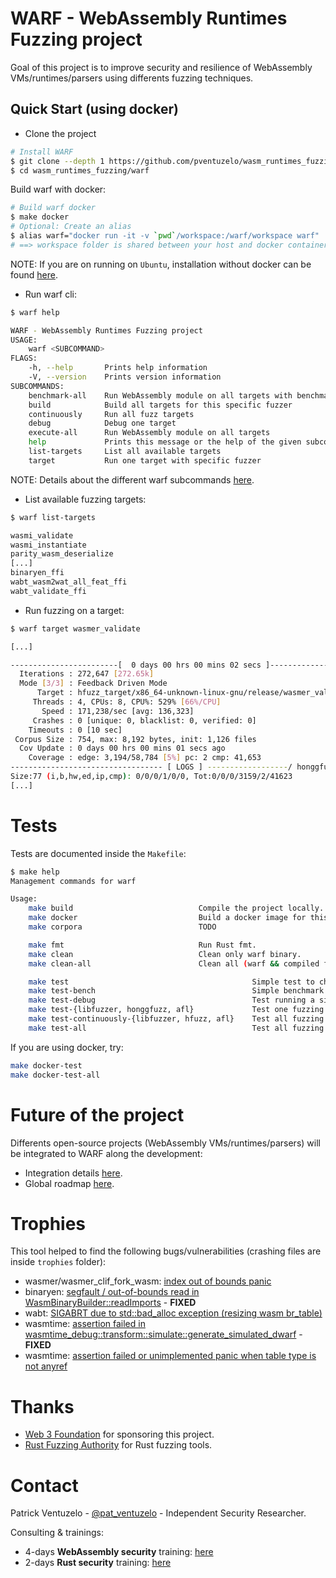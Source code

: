 # WARF - WebAssembly Runtimes Fuzzing project

Goal of this project is to improve security and resilience of WebAssembly VMs/runtimes/parsers using differents fuzzing techniques.

## Quick Start (using docker)

- Clone the project
``` sh
# Install WARF
$ git clone --depth 1 https://github.com/pventuzelo/wasm_runtimes_fuzzing
$ cd wasm_runtimes_fuzzing/warf
```

Build warf with docker:
``` sh
# Build warf docker
$ make docker
# Optional: Create an alias
$ alias warf="docker run -it -v `pwd`/workspace:/warf/workspace warf"
# ==> workspace folder is shared between your host and docker container.
```
NOTE: If you are on running on `Ubuntu`, installation without docker can be found [here](../docs/INSTALL.md).


- Run warf cli:
``` sh
$ warf help

WARF - WebAssembly Runtimes Fuzzing project
USAGE:
    warf <SUBCOMMAND>
FLAGS:
    -h, --help       Prints help information
    -V, --version    Prints version information
SUBCOMMANDS:
    benchmark-all    Run WebAssembly module on all targets with benchmark
    build            Build all targets for this specific fuzzer
    continuously     Run all fuzz targets
    debug            Debug one target
    execute-all      Run WebAssembly module on all targets
    help             Prints this message or the help of the given subcommand(s)
    list-targets     List all available targets
    target           Run one target with specific fuzzer
```
NOTE: Details about the different warf subcommands [here](docs/WARF_SUBCOMMANDS.md).

- List available fuzzing targets:
``` sh
$ warf list-targets

wasmi_validate
wasmi_instantiate
parity_wasm_deserialize
[...]
binaryen_ffi
wabt_wasm2wat_all_feat_ffi
wabt_validate_ffi
```

- Run fuzzing on a target:
``` sh
$ warf target wasmer_validate

[...]

------------------------[  0 days 00 hrs 00 mins 02 secs ]----------------------
  Iterations : 272,647 [272.65k]
  Mode [3/3] : Feedback Driven Mode
      Target : hfuzz_target/x86_64-unknown-linux-gnu/release/wasmer_validate
     Threads : 4, CPUs: 8, CPU%: 529% [66%/CPU]
       Speed : 171,238/sec [avg: 136,323]
     Crashes : 0 [unique: 0, blacklist: 0, verified: 0]
    Timeouts : 0 [10 sec]
 Corpus Size : 754, max: 8,192 bytes, init: 1,126 files
  Cov Update : 0 days 00 hrs 00 mins 01 secs ago
    Coverage : edge: 3,194/58,784 [5%] pc: 2 cmp: 41,653
---------------------------------- [ LOGS ] ------------------/ honggfuzz 2.0 /-
Size:77 (i,b,hw,ed,ip,cmp): 0/0/0/1/0/0, Tot:0/0/0/3159/2/41623
[...]
```

# Tests

Tests are documented inside the `Makefile`:
``` sh
$ make help
Management commands for warf

Usage:
    make build                            Compile the project locally.
    make docker                           Build a docker image for this project.
    make corpora                          TODO

    make fmt                              Run Rust fmt.
    make clean                            Clean only warf binary.
    make clean-all                        Clean all (warf && compiled fuzz target harnesses).

    make test                                         Simple test to check warf and execute_all is working.
    make test-bench                                   Simple benchmark using execute_all.
    make test-debug                                   Test running a simple wasm to a debugging tool.
    make test-{libfuzzer, honggfuzz, afl}             Test one fuzzing hardness over choosen fuzzer.
    make test-continuously-{libfuzzer, hfuzz, afl}    Test all fuzzing hardness over choosen fuzzer.
    make test-all                                     Test all fuzzing hardness over all fuzzers.

```

If you are using docker, try:
``` sh
make docker-test
make docker-test-all
```

# Future of the project

Differents open-source projects (WebAssembly VMs/runtimes/parsers) will be integrated to WARF along the development:
- Integration details [here](docs/INTEGRATION.md).
- Global roadmap [here](docs/ROADMAP.md).

# Trophies

This tool helped to find the following bugs/vulnerabilities (crashing files are inside `trophies` folder):
- wasmer/wasmer_clif_fork_wasm: [index out of bounds panic](https://github.com/wasmerio/wasmer/issues/1372)
- binaryen: [segfault / out-of-bounds read in WasmBinaryBuilder::readImports](https://github.com/WebAssembly/binaryen/issues/2751) - **FIXED**
- wabt: [SIGABRT due to std::bad_alloc exception (resizing wasm br_table)](https://github.com/WebAssembly/wabt/issues/1386)
- wasmtime: [assertion failed in wasmtime_debug::transform::simulate::generate_simulated_dwarf](https://github.com/bytecodealliance/wasmtime/issues/1506) - **FIXED**
- wasmtime: [assertion failed or unimplemented panic when table type is not anyref](https://github.com/bytecodealliance/wasmtime/issues/1601)


# Thanks

- [Web 3 Foundation](https://web3.foundation/) for sponsoring this project.
- [Rust Fuzzing Authority](https://github.com/rust-fuzz) for Rust fuzzing tools.


# Contact

Patrick Ventuzelo - [@pat_ventuzelo](https://twitter.com/pat_ventuzelo) - Independent Security Researcher.

Consulting & trainings:
* 4-days **WebAssembly security** training: [here](https://webassembly-security.com/trainings/)
* 2-days **Rust security** training: [here](https://webassembly-security.com/rust-security-training/)
